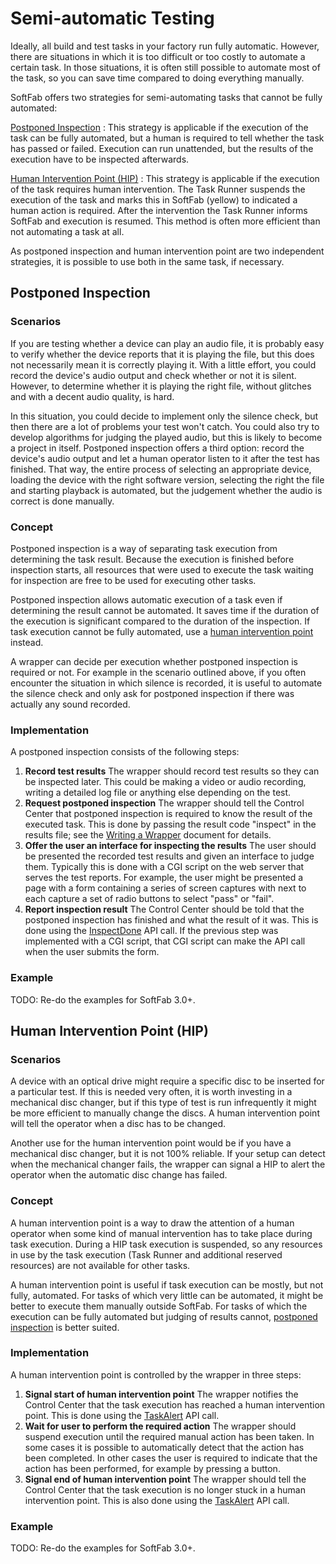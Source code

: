 # Semi-automatic Testing

Ideally, all build and test tasks in your factory run fully automatic. However, there are situations in which it is too difficult or too costly to automate a certain task. In those situations, it is often still possible to automate most of the task, so you can save time compared to doing everything manually.

SoftFab offers two strategies for semi-automating tasks that cannot be fully automated:

<a href="#postponed">Postponed Inspection</a>
: This strategy is applicable if the execution of the task can be fully automated, but a human is required to tell whether the task has passed or failed. Execution can run unattended, but the results of the execution have to be inspected afterwards.

<a href="#hip">Human Intervention Point (HIP)</a>
:   This strategy is applicable if the execution of the task requires human intervention. The Task Runner suspends the execution of the task and marks this in SoftFab (yellow) to indicated a human action is required. After the intervention the Task Runner informs SoftFab and execution is resumed. This method is often more efficient than not automating a task at all.

As postponed inspection and human intervention point are two independent strategies, it is possible to use both in the same task, if necessary.

## Postponed Inspection<a id="postponed"></a>

### Scenarios

If you are testing whether a device can play an audio file, it is probably easy to verify whether the device reports that it is playing the file, but this does not necessarily mean it is correctly playing it. With a little effort, you could record the device's audio output and check whether or not it is silent. However, to determine whether it is playing the right file, without glitches and with a decent audio quality, is hard.

In this situation, you could decide to implement only the silence check, but then there are a lot of problems your test won't catch. You could also try to develop algorithms for judging the played audio, but this is likely to become a project in itself. Postponed inspection offers a third option: record the device's audio output and let a human operator listen to it after the test has finished. That way, the entire process of selecting an appropriate device, loading the device with the right software version, selecting the right the file and starting playback is automated, but the judgement whether the audio is correct is done manually.

### Concept

Postponed inspection is a way of separating task execution from determining the task result. Because the execution is finished before inspection starts, all resources that were used to execute the task waiting for inspection are free to be used for executing other tasks.

Postponed inspection allows automatic execution of a task even if determining the result cannot be automated. It saves time if the duration of the execution is significant compared to the duration of the inspection. If task execution cannot be fully automated, use a [human intervention point](#hip) instead.

A wrapper can decide per execution whether postponed inspection is required or not. For example in the scenario outlined above, if you often encounter the situation in which silence is recorded, it is useful to automate the silence check and only ask for postponed inspection if there was actually any sound recorded.

### Implementation

A postponed inspection consists of the following steps:

1.  **Record test results**
    The wrapper should record test results so they can be inspected later. This could be making a video or audio recording, writing a detailed log file or anything else depending on the test.
2.  **Request postponed inspection**
    The wrapper should tell the Control Center that postponed inspection is required to know the result of the executed task. This is done by passing the result code "inspect" in the results file; see the [Writing a Wrapper](../../reference/wrappers/#passing_results) document for details.
3.  **Offer the user an interface for inspecting the results**
    The user should be presented the recorded test results and given an interface to judge them. Typically this is done with a CGI script on the web server that serves the test reports. For example, the user might be presented a page with a form containing a series of screen captures with next to each capture a set of radio buttons to select "pass" or "fail".
4.  **Report inspection result**
    The Control Center should be told that the postponed inspection has finished and what the result of it was. This is done using the [InspectDone](../../reference/api/#InspectDone)  API call. If the previous step was implemented with a CGI script, that CGI script can make the API call when the user submits the form.

### Example

<p class="todo">
TODO: Re-do the examples for SoftFab 3.0+.<br/>
</p>

## Human Intervention Point (HIP)<a id="hip"></a>

### Scenarios

A device with an optical drive might require a specific disc to be inserted for a particular test. If this is needed very often, it is worth investing in a mechanical disc changer, but if this type of test is run infrequently it might be more efficient to manually change the discs. A human intervention point will tell the operator when a disc has to be changed.

Another use for the human intervention point would be if you have a mechanical disc changer, but it is not 100% reliable. If your setup can detect when the mechanical changer fails, the wrapper can signal a HIP to alert the operator when the automatic disc change has failed.

### Concept

A human intervention point is a way to draw the attention of a human operator when some kind of manual intervention has to take place during task execution. During a HIP task execution is suspended, so any resources in use by the task execution (Task Runner and additional reserved resources) are not available for other tasks.

A human intervention point is useful if task execution can be mostly, but not fully, automated. For tasks of which very little can be automated, it might be better to execute them manually outside SoftFab. For tasks of which the execution can be fully automated but judging of results cannot, [postponed inspection](#postponed) is better suited.

### Implementation

A human intervention point is controlled by the wrapper in three steps:

1.  **Signal start of human intervention point**
    The wrapper notifies the Control Center that the task execution has reached a human intervention point. This is done using the [TaskAlert](../../reference/api/#TaskAlert)  API call.
2.  **Wait for user to perform the required action**
    The wrapper should suspend execution until the required manual action has been taken. In some cases it is possible to automatically detect that the action has been completed. In other cases the user is required to indicate that the action has been performed, for example by pressing a button.
3.  **Signal end of human intervention point**
    The wrapper should tell the Control Center that the task execution is no longer stuck in a human intervention point. This is also done using the [TaskAlert](../../reference/api/#TaskAlert)  API call.

### Example

<p class="todo">
TODO: Re-do the examples for SoftFab 3.0+.<br/>
</p>
